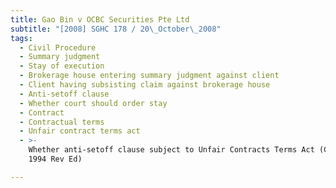 ```yaml
---
title: Gao Bin v OCBC Securities Pte Ltd
subtitle: "[2008] SGHC 178 / 20\_October\_2008"
tags:
  - Civil Procedure
  - Summary judgment
  - Stay of execution
  - Brokerage house entering summary judgment against client
  - Client having subsisting claim against brokerage house
  - Anti-setoff clause
  - Whether court should order stay
  - Contract
  - Contractual terms
  - Unfair contract terms act
  - >-
    Whether anti-setoff clause subject to Unfair Contracts Terms Act (Cap 396,
    1994 Rev Ed)

---
```


